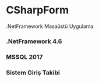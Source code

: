 # CSharpForm
 .NetFramework Masaüstü Uygulama

### .NetFramework 4.6
### MSSQL 2017
### Sistem Giriş Takibi
